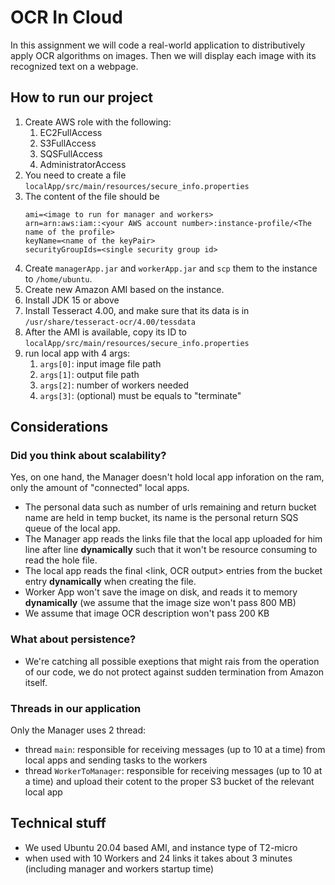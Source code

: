 # OCR In Cloud
In this assignment we will code a real-world application to distributively apply OCR algorithms on images. Then we will display each image with its recognized text on a webpage.
## How to run our project
1. Create AWS role with the following:
   1. EC2FullAccess
   2. S3FullAccess
   3. SQSFullAccess
   4. AdministratorAccess
2. You need to create a file `localApp/src/main/resources/secure_info.properties`
3. The content of the file should be
    ```properties
    ami=<image to run for manager and workers>
    arn=arn:aws:iam::<your AWS account number>:instance-profile/<The name of the profile>
    keyName=<name of the keyPair>
    securityGroupIds=<single security group id>
   ```
4. Create `managerApp.jar` and `workerApp.jar` and `scp` them to the instance to `/home/ubuntu`.
5. Create new Amazon AMI based on the instance.
6. Install JDK 15 or above
7. Install Tesseract 4.00, and make sure that its data is in `/usr/share/tesseract-ocr/4.00/tessdata`
8. After the AMI is available, copy its ID to `localApp/src/main/resources/secure_info.properties`
9. run local app with 4 args:
   1. `args[0]`: input image file path
   2. `args[1]`: output file path
   3. `args[2]`: number of workers needed
   4. `args[3]`: (optional) must be equals to "terminate"
## Considerations
### Did you think about scalability?
Yes, on one hand, the Manager doesn't hold local app inforation on the ram, only the amount of "connected" local apps.
- The personal data such as number of urls remaining and return bucket name are held in temp bucket, its name is the personal return SQS queue of the local app.
- The Manager app reads the links file that the local app uploaded for him line after line **dynamically** such that it won't be resource consuming to read the hole file.
- The local app reads the final <link, OCR output> entries from the bucket entry **dynamically** when creating the file.
- Worker App won't save the image on disk, and reads it to memory **dynamically** (we assume that the image size won't pass 800 MB)
- We assume that image OCR description won't pass 200 KB
### What about persistence?
- We're catching all possible exeptions that might rais from the operation of our code, we do not protect against sudden termination from Amazon itself.
### Threads in our application
Only the Manager uses 2 thread:
- thread `main`: responsible for receiving messages (up to 10 at a time) from local apps and sending tasks to the workers
- thread `WorkerToManager`: responsible for receiving messages (up to 10 at a time) and upload their cotent to the proper S3 bucket of the relevant local app
## Technical stuff
- We used Ubuntu 20.04 based AMI, and instance type of T2-micro
- when used with 10 Workers and 24 links it takes about 3 minutes (including manager and workers startup time)
